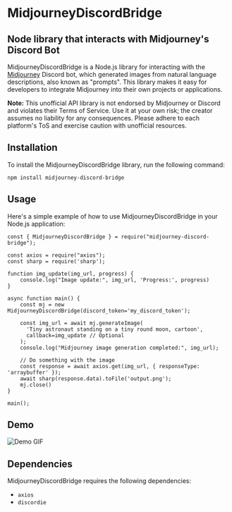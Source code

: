 # MidjourneyDiscordBridge

## Node library that interacts with Midjourney's Discord Bot

MidjourneyDiscordBridge is a Node.js library for interacting with the [Midjourney](https://www.midjourney.com) Discord bot, which generated images from natural language descriptions, also known as "prompts". This library makes it easy for developers to integrate Midjourney into their own projects or applications.

**Note:** This unofficial API library is not endorsed by Midjourney or Discord and violates their Terms of Service. Use it at your own risk; the creator assumes no liability for any consequences. Please adhere to each platform's ToS and exercise caution with unofficial resources.

## Installation

To install the MidjourneyDiscordBridge library, run the following command:

```
npm install midjourney-discord-bridge
```

## Usage

Here's a simple example of how to use MidjourneyDiscordBridge in your Node.js application:

```
const { MidjourneyDiscordBridge } = require("midjourney-discord-bridge");

const axios = require("axios");
const sharp = require('sharp');

function img_update(img_url, progress) {
    console.log("Image update:", img_url, 'Progress:', progress)
}

async function main() {
    const mj = new MidjourneyDiscordBridge(discord_token='my_discord_token');

    const img_url = await mj.generateImage(
      'Tiny astronaut standing on a tiny round moon, cartoon',
      callback=img_update // Optional
    );
    console.log("Midjourney image generation completed:", img_url);

    // Do something with the image
    const response = await axios.get(img_url, { responseType: 'arraybuffer' });
    await sharp(response.data).toFile('output.png');
    mj.close()
}

main();
```

## Demo

![Demo GIF](https://user-images.githubusercontent.com/18037362/236650595-67299740-f799-4ad1-9e0d-79acae54a880.gif)

## Dependencies

MidjourneyDiscordBridge requires the following dependencies:

- `axios`
- `discordie`